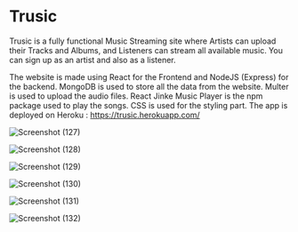 # Trusic

Trusic is a fully functional Music Streaming site where Artists can upload their Tracks and Albums, and Listeners can stream all available music. You can sign up as an artist and also as a listener.

The website is made using React for the Frontend and NodeJS (Express) for the backend. MongoDB is used to store all the data from the website. Multer is used to upload the audio files. React Jinke Music Player is the npm package used to play the songs. CSS is used for the styling part. The app is deployed on Heroku : https://trusic.herokuapp.com/


![Screenshot (127)](https://user-images.githubusercontent.com/66885378/150670264-26f9e49f-1ffb-429f-8d35-4970f49c6005.png)

![Screenshot (128)](https://user-images.githubusercontent.com/66885378/150670273-b68f4998-1d69-40da-bae0-68d4cd9617b0.png)

![Screenshot (129)](https://user-images.githubusercontent.com/66885378/150670274-93d44719-6a5e-4aa5-8429-5dae389b4c98.png)

![Screenshot (130)](https://user-images.githubusercontent.com/66885378/150670278-75c85395-224f-4829-9553-f33be5d528b0.png)

![Screenshot (131)](https://user-images.githubusercontent.com/66885378/150670280-bd87f3cc-6b22-45b7-aeec-a1356b80c4ab.png)

![Screenshot (132)](https://user-images.githubusercontent.com/66885378/150670286-4e24c346-2aa8-4626-811b-9af6600e5556.png)
